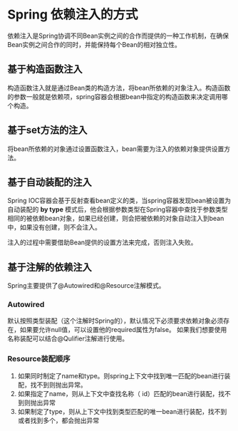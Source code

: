 # Spring 依赖注入的方式


依赖注入是Spring协调不同Bean实例之间的合作而提供的一种工作机制，在确保Bean实例之间合作的同时，并能保持每个Bean的相对独立性。

## 基于构造函数注入

构造函数注入就是通过Bean类的构造方法，将bean所依赖的对象注入。构造函数的参数一般就是依赖项，spring容器会根据bean中指定的构造函数来决定调用哪个构造。

## 基于set方法的注入

将bean所依赖的对象通过设置函数注入，bean需要为注入的依赖对象提供设置方法。


## 基于自动装配的注入

Spring IOC容器会基于反射查看bean定义的类，当spring容器发现bean被设置为自动装配的 **by type** 模式后，他会根据参数类型在Spring容器中查找于参数类型相同的被依赖bean对象，如果已经创建，则会把被依赖的对象自动注入到bean中，如果没有创建，则不会注入。

注入的过程中需要借助Bean提供的设置方法来完成，否则注入失败。

## 基于注解的依赖注入

Spring主要提供了@Autowired和@Resource注解模式。

### Autowired

默认按照类型装配（这个注解时Spring的），默认情况下必须要求依赖对象必须存在，如果要允许null值，可以设置他的required属性为false。
如果我们想要使用名称装配可以结合@Qulifier注解进行使用。


### Resource装配顺序

1. 如果同时制定了name和type。则spring上下文中找到唯一匹配的bean进行装配，找不到则抛出异常。
2. 如果指定了name，则从上下文中查找名称（ id）匹配的bean进行装配，找不到则抛出异常
3. 如果制定了type，则从上下文中找到类型匹配的唯一bean进行装配，找不到或者找到多个，都会抛出异常




